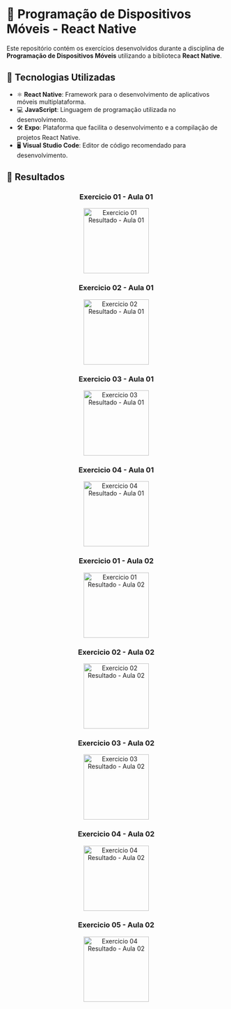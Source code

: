 # 📱 Programação de Dispositivos Móveis - React Native

Este repositório contém os exercícios desenvolvidos durante a disciplina de **Programação de Dispositivos Móveis** utilizando a biblioteca **React Native**.

## 🚀 Tecnologias Utilizadas

- ⚛️ **React Native**: Framework para o desenvolvimento de aplicativos móveis multiplataforma.
- 💻 **JavaScript**: Linguagem de programação utilizada no desenvolvimento.
- 🛠️ **Expo**: Plataforma que facilita o desenvolvimento e a compilação de projetos React Native.
- 🖥️ **Visual Studio Code**: Editor de código recomendado para desenvolvimento.

## 🎉 Resultados

<div align="center">

### Exercicio 01 - Aula 01
<img src="resultados/aula01exercicio01.jpeg" alt="Exercicio 01 Resultado - Aula 01" width="150">

### Exercicio 02 - Aula 01
<img src="resultados/aula01exercicio02.jpeg" alt="Exercicio 02 Resultado - Aula 01" width="150">

### Exercicio 03 - Aula 01
<img src="resultados/aula01exercicio03.jpeg" alt="Exercicio 03 Resultado - Aula 01" width="150">

### Exercicio 04 - Aula 01
<img src="resultados/aula01exercicio04.jpeg" alt="Exercicio 04 Resultado - Aula 01" width="150">

### Exercicio 01 - Aula 02
<img src="resultados/exercicio01aula02.jpeg" alt="Exercicio 01 Resultado - Aula 02" width="150">

### Exercicio 02 - Aula 02
<img src="resultados/exercicio02aula02.png" alt="Exercicio 02 Resultado - Aula 02" width="150">

### Exercicio 03 - Aula 02
<img src="resultados/exercicio03aula02.jpeg" alt="Exercicio 03 Resultado - Aula 02" width="150">

### Exercicio 04 - Aula 02
<img src="resultados/exercicio04aula02.jpeg" alt="Exercicio 04 Resultado - Aula 02" width="150">

### Exercicio 05 - Aula 02
<img src="resultados/exercicio05aula02.png" alt="Exercicio 04 Resultado - Aula 02" width="150">

</div>
